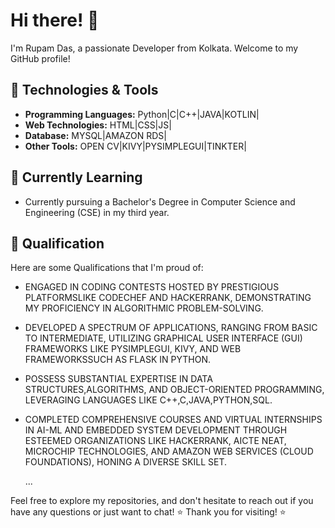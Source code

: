 # Hi there! 👋

I'm Rupam Das, a passionate Developer from Kolkata. Welcome to my GitHub profile!

## 🔧 Technologies & Tools

- **Programming Languages:** Python|C|C++|JAVA|KOTLIN|
- **Web Technologies:** HTML|CSS|JS|
- **Database:** MYSQL|AMAZON RDS|
- **Other Tools:** OPEN CV|KIVY|PYSIMPLEGUI|TINKTER|

## 🌱 Currently Learning

-  Currently pursuing a Bachelor's Degree in Computer Science and Engineering (CSE) in my third year.

## 🚀 Qualification

Here are some Qualifications that I'm proud of:

- ENGAGED IN CODING CONTESTS HOSTED BY PRESTIGIOUS PLATFORMSLIKE CODECHEF AND HACKERRANK, DEMONSTRATING MY PROFICIENCY IN ALGORITHMIC PROBLEM-SOLVING.
- DEVELOPED A SPECTRUM OF APPLICATIONS, RANGING FROM BASIC TO INTERMEDIATE, UTILIZING GRAPHICAL USER INTERFACE (GUI) FRAMEWORKS LIKE PYSIMPLEGUI, KIVY, AND WEB FRAMEWORKSSUCH AS FLASK IN PYTHON.
- POSSESS SUBSTANTIAL EXPERTISE IN DATA STRUCTURES,ALGORITHMS, AND OBJECT-ORIENTED PROGRAMMING, LEVERAGING LANGUAGES LIKE C++,C,JAVA,PYTHON,SQL.
- COMPLETED COMPREHENSIVE COURSES AND VIRTUAL INTERNSHIPS IN AI-ML AND EMBEDDED SYSTEM DEVELOPMENT THROUGH ESTEEMED ORGANIZATIONS LIKE HACKERRANK, AICTE NEAT, MICROCHIP TECHNOLOGIES, AND AMAZON WEB SERVICES 
  (CLOUD FOUNDATIONS), HONING A DIVERSE SKILL SET.

   ...

Feel free to explore my repositories, and don't hesitate to reach out if you have any questions or just want to chat!
⭐️ Thank you for visiting! ⭐️
